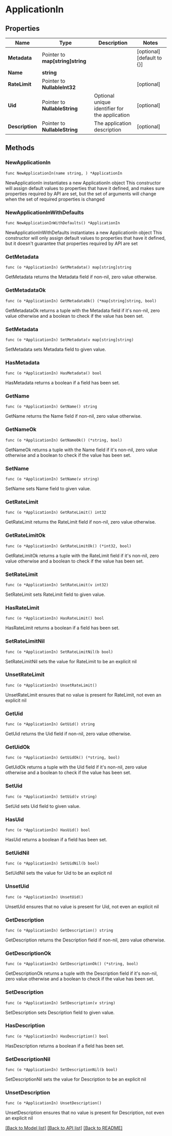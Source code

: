 # ApplicationIn

## Properties

Name | Type | Description | Notes
------------ | ------------- | ------------- | -------------
**Metadata** | Pointer to **map[string]string** |  | [optional] [default to {}]
**Name** | **string** |  | 
**RateLimit** | Pointer to **NullableInt32** |  | [optional] 
**Uid** | Pointer to **NullableString** | Optional unique identifier for the application | [optional] 
**Description** | Pointer to **NullableString** | The application description | [optional] 

## Methods

### NewApplicationIn

`func NewApplicationIn(name string, ) *ApplicationIn`

NewApplicationIn instantiates a new ApplicationIn object
This constructor will assign default values to properties that have it defined,
and makes sure properties required by API are set, but the set of arguments
will change when the set of required properties is changed

### NewApplicationInWithDefaults

`func NewApplicationInWithDefaults() *ApplicationIn`

NewApplicationInWithDefaults instantiates a new ApplicationIn object
This constructor will only assign default values to properties that have it defined,
but it doesn't guarantee that properties required by API are set

### GetMetadata

`func (o *ApplicationIn) GetMetadata() map[string]string`

GetMetadata returns the Metadata field if non-nil, zero value otherwise.

### GetMetadataOk

`func (o *ApplicationIn) GetMetadataOk() (*map[string]string, bool)`

GetMetadataOk returns a tuple with the Metadata field if it's non-nil, zero value otherwise
and a boolean to check if the value has been set.

### SetMetadata

`func (o *ApplicationIn) SetMetadata(v map[string]string)`

SetMetadata sets Metadata field to given value.

### HasMetadata

`func (o *ApplicationIn) HasMetadata() bool`

HasMetadata returns a boolean if a field has been set.

### GetName

`func (o *ApplicationIn) GetName() string`

GetName returns the Name field if non-nil, zero value otherwise.

### GetNameOk

`func (o *ApplicationIn) GetNameOk() (*string, bool)`

GetNameOk returns a tuple with the Name field if it's non-nil, zero value otherwise
and a boolean to check if the value has been set.

### SetName

`func (o *ApplicationIn) SetName(v string)`

SetName sets Name field to given value.


### GetRateLimit

`func (o *ApplicationIn) GetRateLimit() int32`

GetRateLimit returns the RateLimit field if non-nil, zero value otherwise.

### GetRateLimitOk

`func (o *ApplicationIn) GetRateLimitOk() (*int32, bool)`

GetRateLimitOk returns a tuple with the RateLimit field if it's non-nil, zero value otherwise
and a boolean to check if the value has been set.

### SetRateLimit

`func (o *ApplicationIn) SetRateLimit(v int32)`

SetRateLimit sets RateLimit field to given value.

### HasRateLimit

`func (o *ApplicationIn) HasRateLimit() bool`

HasRateLimit returns a boolean if a field has been set.

### SetRateLimitNil

`func (o *ApplicationIn) SetRateLimitNil(b bool)`

 SetRateLimitNil sets the value for RateLimit to be an explicit nil

### UnsetRateLimit
`func (o *ApplicationIn) UnsetRateLimit()`

UnsetRateLimit ensures that no value is present for RateLimit, not even an explicit nil
### GetUid

`func (o *ApplicationIn) GetUid() string`

GetUid returns the Uid field if non-nil, zero value otherwise.

### GetUidOk

`func (o *ApplicationIn) GetUidOk() (*string, bool)`

GetUidOk returns a tuple with the Uid field if it's non-nil, zero value otherwise
and a boolean to check if the value has been set.

### SetUid

`func (o *ApplicationIn) SetUid(v string)`

SetUid sets Uid field to given value.

### HasUid

`func (o *ApplicationIn) HasUid() bool`

HasUid returns a boolean if a field has been set.

### SetUidNil

`func (o *ApplicationIn) SetUidNil(b bool)`

 SetUidNil sets the value for Uid to be an explicit nil

### UnsetUid
`func (o *ApplicationIn) UnsetUid()`

UnsetUid ensures that no value is present for Uid, not even an explicit nil
### GetDescription

`func (o *ApplicationIn) GetDescription() string`

GetDescription returns the Description field if non-nil, zero value otherwise.

### GetDescriptionOk

`func (o *ApplicationIn) GetDescriptionOk() (*string, bool)`

GetDescriptionOk returns a tuple with the Description field if it's non-nil, zero value otherwise
and a boolean to check if the value has been set.

### SetDescription

`func (o *ApplicationIn) SetDescription(v string)`

SetDescription sets Description field to given value.

### HasDescription

`func (o *ApplicationIn) HasDescription() bool`

HasDescription returns a boolean if a field has been set.

### SetDescriptionNil

`func (o *ApplicationIn) SetDescriptionNil(b bool)`

 SetDescriptionNil sets the value for Description to be an explicit nil

### UnsetDescription
`func (o *ApplicationIn) UnsetDescription()`

UnsetDescription ensures that no value is present for Description, not even an explicit nil

[[Back to Model list]](../README.md#documentation-for-models) [[Back to API list]](../README.md#documentation-for-api-endpoints) [[Back to README]](../README.md)


